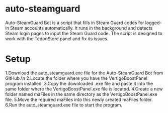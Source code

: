 # auto-steamguard
Auto-SteamGuard Bot is a script that fills in Steam Guard codes for logged-in Steam accounts automatically. It runs in the background and detects Steam login pages to input the Steam Guard code. The script is designed to work with the TedonStore panel and fix its issues.
# Setup
1.Download the auto_steamguard.exe file for the Auto-SteamGuard Bot from GitHub.\n
2.Locate the folder where you have the VertigoBoostPanel program installed.
3.Copy the downloaded .exe file and paste it into the same folder where the VertigoBoostPanel.exe file is located.
4.Create a new folder named maFiles in the same directory as the VertigoBoostPanel.exe file.
5.Move the required maFiles into this newly created maFiles folder.
6.Run the auto_steamguard.exe file to start the program.

